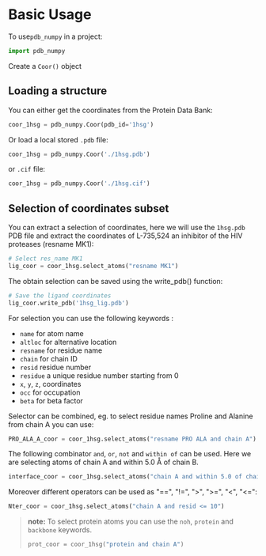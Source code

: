 
# Basic Usage

To use`pdb_numpy` in a project:

```python
import pdb_numpy
```

Create a `Coor()` object

## Loading a structure

You can either get the coordinates from the Protein Data Bank:

```python
coor_1hsg = pdb_numpy.Coor(pdb_id='1hsg')
```

Or load a local stored `.pdb` file:

```python
coor_1hsg = pdb_numpy.Coor('./1hsg.pdb')
```

or `.cif` file:

```python
coor_1hsg = pdb_numpy.Coor('./1hsg.cif')
```

## Selection of coordinates subset

You can extract a selection of coordinates, here we will use the `1hsg.pdb` PDB file and extract the coordinates of L-735,524 an inhibitor of the HIV proteases (resname MK1):

```python
# Select res_name MK1
lig_coor = coor_1hsg.select_atoms("resname MK1")
```

The obtain selection can be saved using the write_pdb() function:

```python
# Save the ligand coordinates
lig_coor.write_pdb('1hsg_lig.pdb')
```

For selection you can use the following keywords :
- `name` for atom name
- `altloc` for alternative location
- `resname` for residue name
- `chain` for chain ID
- `resid` residue number
- `residue` a unique residue number starting from 0
-  `x`, `y`, `z`, coordinates
- `occ` for occupation
- `beta` for beta factor

Selector can be combined, eg. to select residue names Proline and Alanine from chain A you can use:

```python
PRO_ALA_A_coor = coor_1hsg.select_atoms("resname PRO ALA and chain A")
```

The following combinator `and`, `or`, `not` and `within of` can be used.
Here we are selecting atoms of chain A and within 5.0 Å of chain B.

```python
interface_coor = coor_1hsg.select_atoms("chain A and within 5.0 of chain B")
```

Moreover different operators can be used as "==", "!=", ">", ">=", "<", "<=":

```python
Nter_coor = coor_1hsg.select_atoms("chain A and resid <= 10")
```


> **note:**
> To select protein atoms you can use the `noh`, `protein` and `backbone` keywords.
>
> ```python
> prot_coor = coor_1hsg("protein and chain A")
> ```

